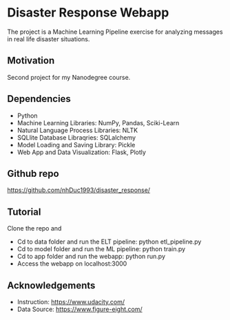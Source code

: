 # Disaster Response Webapp

The project is a Machine Learning Pipeline exercise for analyzing messages in real life disaster situations.

## Motivation

Second project for my Nanodegree course.

## Dependencies
- Python
- Machine Learning Libraries: NumPy, Pandas, Sciki-Learn
- Natural Language Process Libraries: NLTK
- SQLlite Database Libraqries: SQLalchemy
- Model Loading and Saving Library: Pickle
- Web App and Data Visualization: Flask, Plotly

## Github repo
https://github.com/nhDuc1993/disaster_response/

## Tutorial
Clone the repo and
- Cd to data folder and run the ELT pipeline: python etl_pipeline.py
- Cd to model folder and run the ML pipeline: python train.py
- Cd to app folder and run the webapp: python run.py
- Access the webapp on localhost:3000

## Acknowledgements
- Instruction: https://www.udacity.com/
- Data Source: https://www.figure-eight.com/
